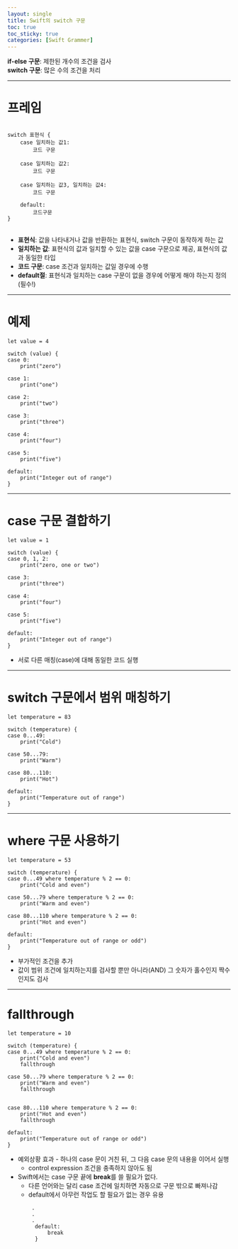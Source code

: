 ```yaml
---
layout: single
title: Swift의 switch 구문
toc: true
toc_sticky: true
categories: [Swift Grammer]
---
```


**if-else 구문**: 제한된 개수의 조건을 검사<br/>
**switch 구문**: 많은 수의 조건을 처리
 
--------

# 프레임
<pre>
<code>
switch 표현식 {
    case 일치하는 값1:
        코드 구문
    
    case 일치하는 값2:
        코드 구문
 
    case 일치하는 값3, 일치하는 값4:
        코드 구문
    
    default:
        코드구문
}
</code>
</pre>
 
* **표현식**: 값을 나타내거나 값을 반환하는 표현식, switch 구문이 동작하게 하는 값
* **일치하는 값**: 표현식의 값과 일치할 수 있는 값을 case 구문으로 제공, 표현식의 값과 동일한 타입
* **코드 구문**: case 조건과 일치하는 값일 경우에 수행
* **default절**: 표현식과 일치하는 case 구문이 없을 경우에 어떻게 해야 하는지 정의(필수!)
 
--------

# 예제
```
let value = 4

switch (value) {
case 0:
    print("zero")

case 1:
    print("one")

case 2:
    print("two")

case 3:
    print("three")

case 4:
    print("four")

case 5:
    print("five")

default:
    print("Integer out of range")
}
```

--------

# case 구문 결합하기
```
let value = 1

switch (value) {
case 0, 1, 2:
    print("zero, one or two")
     
case 3:
    print("three")
     
case 4:
    print("four")
     
case 5:
    print("five")
     
default:
    print("Integer out of range")
}
```
* 서로 다른 매칭(case)에 대해 동일한 코드 실행

--------

# switch 구문에서 범위 매칭하기
```
let temperature = 83

switch (temperature) {
case 0...49:
    print("Cold")

case 50...79:
    print("Warm")

case 80...110:
    print("Hot")

default:
    print("Temperature out of range")
}
```

--------

# where 구문 사용하기
```
let temperature = 53

switch (temperature) {
case 0...49 where temperature % 2 == 0:
    print("Cold and even")

case 50...79 where temperature % 2 == 0:
    print("Warm and even")

case 80...110 where temperature % 2 == 0:
    print("Hot and even")

default:
    print("Temperature out of range or odd")
}
```

* 부가적인 조건을 추가
* 값이 범위 조건에 일치하는지를 검사할 뿐만 아니라(AND) 그 숫자가 홀수인지 짝수인지도 검사

--------

# fallthrough
```
let temperature = 10

switch (temperature) {
case 0...49 where temperature % 2 == 0:
    print("Cold and even")
    fallthrough

case 50...79 where temperature % 2 == 0:
    print("Warm and even")
    fallthrough
     

case 80...110 where temperature % 2 == 0:
    print("Hot and even")
    fallthrough

default:
    print("Temperature out of range or odd")
}
```

* 예외상황 효과 - 하나의 case 문이 거친 뒤, 그 다음 case 문의 내용을 이어서 실행
   * control expression 조건을 충족하지 않아도 됨
* Swift에서는 case 구문 끝에 **break**를 쓸 필요가 없다.
   * 다른 언어와는 달리 case 조건에 일치하면 자동으로 구문 밖으로 빠져나감
   * default에서 아무런 작업도 할 필요가 없는 경우 유용
     ```
      .
      .
      .
       default:
           break
       }
     ```
 

